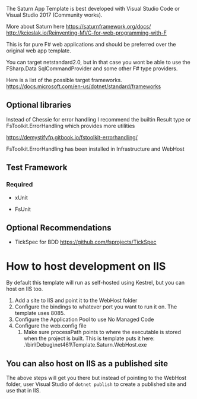 The Saturn App Template is best developed with Visual Studio Code or Visual Studio 2017 (Community works).

More about Saturn here
https://saturnframework.org/docs/
http://kcieslak.io/Reinventing-MVC-for-web-programming-with-F

This is for pure F# web applications and should be preferred over the original web app template.

You can target netstandard2.0, but in that case you wont be able to use the FSharp.Data SqlCommandProvider and some other F# type providers.

Here is a list of the possible target frameworks.
https://docs.microsoft.com/en-us/dotnet/standard/frameworks

## Optional libraries

Instead of Chessie for error handling I recommend the builtin Result type or FsToolkit.ErrorHandling which provides more utilities

https://demystifyfp.gitbook.io/fstoolkit-errorhandling/

FsToolkit.ErrorHandling has been installed in Infrastructure and WebHost

## Test Framework

### Required

* xUnit

* FsUnit

## Optional Recommendations

* TickSpec for BDD
https://github.com/fsprojects/TickSpec

# How to host development on IIS
By default this template will run as self-hosted using Kestrel, but you can host on IIS too.

1) Add a site to IIS and point it to the WebHost folder
2) Configure the bindings to whatever port you want to run it on. The template uses 8085.
3) Configure the Application Pool to use No Managed Code
4) Configure the web.config file
	1) Make sure processPath points to where the executable is stored when the project is built. This is template puts it here: .\bin\Debug\net461\Template.Saturn.WebHost.exe

## You can also host on IIS as a published site
The above steps will get you there but instead of pointing to the WebHost folder, user Visual Studio of `dotnet publish` to create a published site and use that in IIS.
